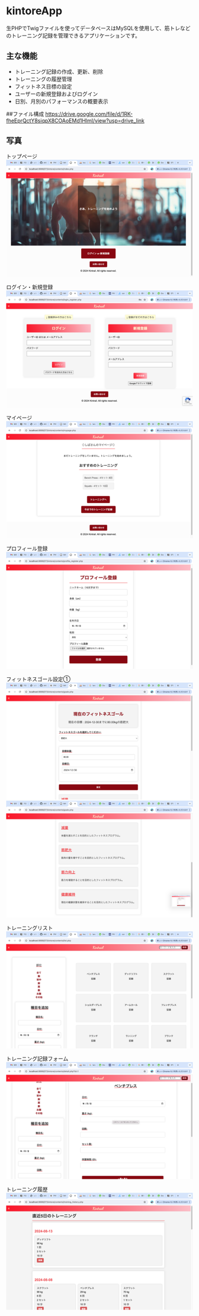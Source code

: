 # kintoreApp
生PHPでTwigファイルを使ってデータベースはMySQLを使用して、筋トレなどのトレーニング記録を管理できるアプリケーションです。

## 主な機能
- トレーニング記録の作成、更新、削除
- トレーニングの履歴管理
- フィットネス目標の設定
- ユーザーの新規登録およびログイン
- 日別、月別のパフォーマンスの概要表示

##ファイル構成
https://drive.google.com/file/d/1RK-fheEprQctY8siqpX8COAoEMd1HlmI/view?usp=drive_link

## 写真
トップページ
![トップページ](<スクリーンショット 2024-08-15 13.30.01.png>) 

ログイン・新規登録
![ログイン・新規登録](<スクリーンショット 2024-08-15 13.30.33.png>) 

マイページ
![マイページ](<スクリーンショット 2024-08-15 13.31.12.png>) 

プロフィール登録
![プロフィール登録](<スクリーンショット 2024-08-15 13.31.28.png>) 

フィットネスゴール設定①
![フィットネスゴール設定①](<スクリーンショット 2024-08-15 13.31.51.png>)
![フィットネスゴール設定②](<スクリーンショット 2024-08-15 13.31.55.png>)

トレーニングリスト
![トレーニングリスト](<スクリーンショット 2024-08-15 13.32.05.png>) 

トレーニング記録フォーム
![トレーニング記録フォーム](<スクリーンショット 2024-08-15 13.32.41.png>) 

トレーニング履歴
![トレーニング履歴](<スクリーンショット 2024-08-15 13.33.04.png>)
